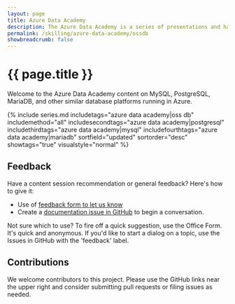 ```yaml
---
layout: page
title: Azure Data Academy
description: The Azure Data Academy is a series of presentations and hands-on material designed to upskill partners on data modernization in Microsoft Azure.
permalink: /skilling/azure-data-academy/ossdb
showbreadcrumb: false
---
```


# {{ page.title }}

Welcome to the Azure Data Academy content on MySQL, PostgreSQL, MariaDB, and other similar database platforms running in Azure.

{% include series.md 
    includetags="azure data academy|oss db" includemethod="all" 
    includesecondtags="azure data academy|postgresql" 
    includethirdtags="azure data academy|mysql" 
    includefourthtags="azure data academy|mariadb"
    sortfield="updated" sortorder="desc" showtags="true" 
    visualstyle="normal"
%}

## Feedback

Have a content session recommendation or general feedback? Here's how to give it:
* Use of [feedback form to let us know](https://aka.ms/ada-feedback)
* Create a [documentation issue in GitHub](https://github.com/microsoft/PartnerResources/issues/new?labels=feedback&title=Azure%20Data%20Academy%20feedback) to begin a conversation.

Not sure which to use? To fire off a quick suggestion, use the Office Form. It's quick and anonymous. If you'd like to start a dialog on a topic, use the Issues in GitHub with the 'feedback' label.

## Contributions

We welcome contributors to this project. Please use the GitHub links near the upper right and consider submitting pull requests or filing issues as needed.